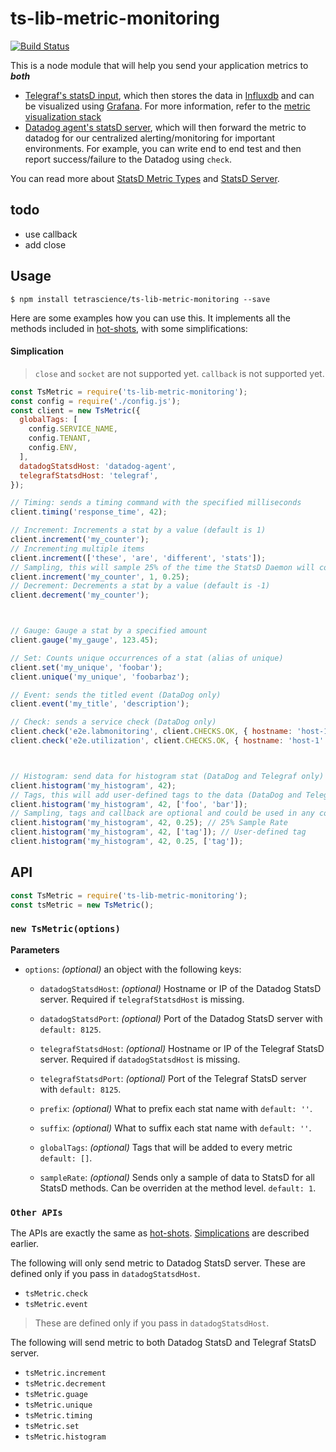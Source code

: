 # ts-lib-metric-monitoring

[![Build Status](https://travis-ci.org/tetrascience/ts-lib-metric-monitoring.svg?branch=master)](https://travis-ci.org/tetrascience/ts-lib-metric-monitoring)

This is a node module that will help you send your application metrics to __*both*__
* [Telegraf's statsD input](https://github.com/influxdata/telegraf/tree/master/plugins/inputs/statsd), which then stores the data in [Influxdb](https://www.influxdata.com/) 
and can be visualized using [Grafana](https://grafana.com/). 
For more information, refer to the 
[metric visualization stack](https://github.com/tetrascience/ts-devops-local-stack/tree/master/metricvisualization)
* [Datadog agent's statsD server](http://docs.datadoghq.com/guides/dogstatsd/), which will then forward the metric to datadog for our centralized 
alerting/monitoring for important environments. For example, you can write end to end test and then report success/failure to the Datadog using `check`.

You can read more about [StatsD Metric Types](https://github.com/etsy/statsd/blob/master/docs/metric_types.md) and [StatsD Server](https://github.com/etsy/statsd). 


## todo
* use callback
* add close 

## Usage

```
$ npm install tetrascience/ts-lib-metric-monitoring --save
```

Here are some examples how you can use this. 
It implements all the methods included in [hot-shots](https://github.com/brightcove/hot-shots), 
with some simplifications:

#### Simplication
> `close` and `socket` are not supported yet. 
> `callback` is not supported yet. 

```js
const TsMetric = require('ts-lib-metric-monitoring');
const config = require('./config.js');
const client = new TsMetric({
  globalTags: [
    config.SERVICE_NAME,
    config.TENANT,
    config.ENV,
  ],
  datadogStatsdHost: 'datadog-agent',
  telegrafStatsdHost: 'telegraf', 
});

// Timing: sends a timing command with the specified milliseconds
client.timing('response_time', 42);

// Increment: Increments a stat by a value (default is 1)
client.increment('my_counter');
// Incrementing multiple items
client.increment(['these', 'are', 'different', 'stats']);
// Sampling, this will sample 25% of the time the StatsD Daemon will compensate for sampling
client.increment('my_counter', 1, 0.25);
// Decrement: Decrements a stat by a value (default is -1)
client.decrement('my_counter');



// Gauge: Gauge a stat by a specified amount
client.gauge('my_gauge', 123.45);

// Set: Counts unique occurrences of a stat (alias of unique)
client.set('my_unique', 'foobar');
client.unique('my_unique', 'foobarbaz');

// Event: sends the titled event (DataDog only)
client.event('my_title', 'description');

// Check: sends a service check (DataDog only)
client.check('e2e.labmonitoring', client.CHECKS.OK, { hostname: 'host-1' }, ['foo', 'bar'])
client.check('e2e.utilization', client.CHECKS.OK, { hostname: 'host-1' }, ['foo', 'bar'])



// Histogram: send data for histogram stat (DataDog and Telegraf only)
client.histogram('my_histogram', 42);
// Tags, this will add user-defined tags to the data (DataDog and Telegraf only)
client.histogram('my_histogram', 42, ['foo', 'bar']);
// Sampling, tags and callback are optional and could be used in any combination (DataDog and Telegraf only)
client.histogram('my_histogram', 42, 0.25); // 25% Sample Rate
client.histogram('my_histogram', 42, ['tag']); // User-defined tag
client.histogram('my_histogram', 42, 0.25, ['tag']);

```


## API

```js
const TsMetric = require('ts-lib-metric-monitoring');
const tsMetric = new TsMetric();
```

### `new TsMetric(options)`
__Parameters__

* `options`: _(optional)_ an object with the following keys:

  + `datadogStatsdHost`: _(optional)_ Hostname or IP of the Datadog StatsD server. Required if `telegrafStatsdHost` is missing.

  + `datadogStatsdPort`: _(optional)_ Port of the Datadog StatsD server with `default: 8125`.
  
  + `telegrafStatsdHost`: _(optional)_ Hostname or IP of the Telegraf StatsD server. Required if `datadogStatsdHost` is missing.
  
  + `telegrafStatsdPort`: _(optional)_ Port of the Telegraf StatsD server with `default: 8125`.

  + `prefix`: _(optional)_ What to prefix each stat name with `default: ''`.

  + `suffix`: _(optional)_ What to suffix each stat name with `default: ''`.

  + `globalTags`: _(optional)_ Tags that will be added to every metric `default: []`.

  + `sampleRate`: _(optional)_ Sends only a sample of data to StatsD for all StatsD methods.  Can be overriden at the method level. `default: 1`.

### `Other APIs`
The APIs are exactly the same as [hot-shots](https://github.com/brightcove/hot-shots).
[Simplications](#Simplication) are described earlier. 

The following will only send metric to Datadog StatsD server. These are defined only if you pass in `datadogStatsdHost`.
* `tsMetric.check`
* `tsMetric.event`
> These are defined only if you pass in `datadogStatsdHost`.

The following will send metric to both Datadog StatsD and Telegraf StatsD server.
* `tsMetric.increment`
* `tsMetric.decrement`
* `tsMetric.guage`
* `tsMetric.unique`
* `tsMetric.timing`
* `tsMetric.set`
* `tsMetric.histogram`


